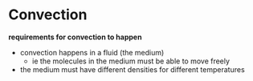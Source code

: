 # Convection

**requirements for convection to happen**
- convection happens in a fluid (the medium)
	- ie the molecules in the medium must be able to move freely
- the medium must have different densities for different temperatures